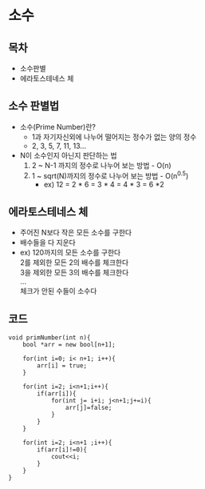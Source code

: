 # 소수 

## 목차
- 소수판별
- 에라토스테네스 체

## 소수 판별법
- 소수(Prime Number)란?
    - 1과 자기자신외에 나누어 떨어지는 정수가 없는 양의 정수
    - 2, 3, 5, 7, 11, 13...
- N이 소수인지 아닌지 판단하는 법
    1. 2 ~ N-1 까지의 정수로 나누어 보는 방법 - O(n)
    2. 1 ~ sqrt(N)까지의 정수로 나누어 보는 방법 - O(n<sup>0.5</sup>)
        - ex) 12 = 2 * 6 = 3 * 4 = 4 * 3 = 6 *2

## 에라토스테네스 체
- 주어진 N보다 작은 모든 소수를 구한다
- 배수들을 다 지운다
- ex) 120까지의 모든 소수를 구한다  
        2를 제외한 모든 2의 배수를 체크한다  
        3을 제외한 모든 3의 배수를 체크한다  
        ...  
        체크가 안된 수들이 소수다

## 코드
```
void primNumber(int n){
    bool *arr = new bool[n+1];

    for(int i=0; i< n+1; i++){
        arr[i] = true;
    }

    for(int i=2; i<n+1;i++){
        if(arr[i]){
            for(int j= i+i; j<n+1;j+=i){
                arr[j]=false;
            }
        }
    }

    for(int i=2; i<n+1 ;i++){
        if(arr[i]!=0){
            cout<<i;
        }
    }
}
```

